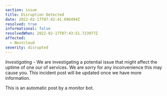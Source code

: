 ```yaml
---
section: issue
title: Disruption Detected
date: 2022-02-17T07:42:41.696494Z
resolved: true
informational: false
resolvedWhen: 2022-02-17T07:43:51.723977Z
affected:
  - Nextcloud
severity: disrupted
---
```

*Investigating* - We are investigating a potential issue that might affect the uptime of one our of services. We are sorry for any inconvenience this may cause you. This incident post will be updated once we have more information.

This is an automatic post by a monitor bot.
        